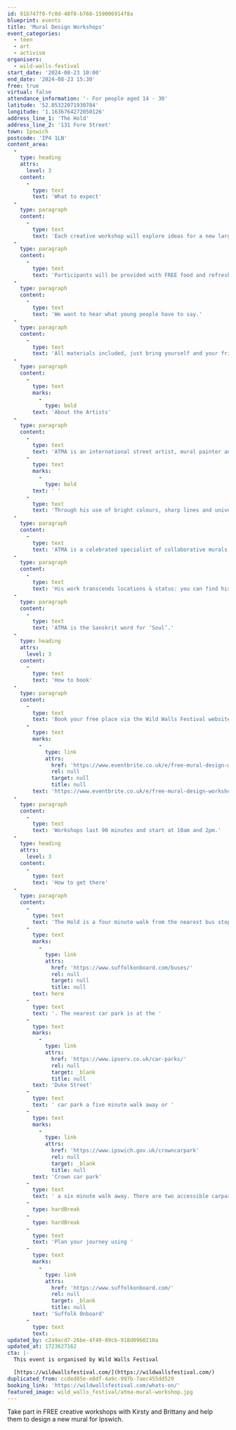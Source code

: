 ```yaml
---
id: 81b747f0-fc0d-48f8-b768-159006914f8a
blueprint: events
title: 'Mural Design Workshops'
event_categories:
  - teen
  - art
  - activism
organisers:
  - wild-walls-festival
start_date: '2024-08-23 10:00'
end_date: '2024-08-23 15:30'
free: true
virtual: false
attendance_information: '- For people aged 14 - 30'
latitude: '52.05322071930784'
longitude: '1.1636764272050126'
address_line_1: 'The Hold'
address_line_2: '131 Fore Street'
town: Ipswich
postcode: 'IP4 1LN'
content_area:
  -
    type: heading
    attrs:
      level: 3
    content:
      -
        type: text
        text: 'What to expect'
  -
    type: paragraph
    content:
      -
        type: text
        text: 'Each creative workshop will explore ideas for a new large mural in Ipswich. Participants will be given the opportunity to get creative and have fun exploring street art with guidance and support. (NO experience necessary)'
  -
    type: paragraph
    content:
      -
        type: text
        text: 'Participants will be provided with FREE food and refreshments at each workshop.'
  -
    type: paragraph
    content:
      -
        type: text
        text: 'We want to hear what young people have to say.'
  -
    type: paragraph
    content:
      -
        type: text
        text: 'All materials included, just bring yourself and your friends.'
  -
    type: paragraph
    content:
      -
        type: text
        marks:
          -
            type: bold
        text: 'About the Artists'
  -
    type: paragraph
    content:
      -
        type: text
        text: 'ATMA is an international street artist, mural painter and designer driven by upliftism.'
      -
        type: text
        marks:
          -
            type: bold
        text: ' '
      -
        type: text
        text: 'Through his use of bright colours, sharp lines and universal language, he tells positive stories in large scale.'
  -
    type: paragraph
    content:
      -
        type: text
        text: 'ATMA is a celebrated specialist of collaborative murals, inviting participants to contribute to the design & painting of the pieces. To engage, impact and transform.'
  -
    type: paragraph
    content:
      -
        type: text
        text: 'His work transcends locations & status: you can find his signature in (and on) council estates, private homes, motorways, high streets, hidden corners, capitals, cities, villages, restaurants, corporate offices, community centres, schools, art galleries & museums, across 10 countries.'
  -
    type: paragraph
    content:
      -
        type: text
        text: 'ATMA is the Sanskrit word for ‘Soul’.'
  -
    type: heading
    attrs:
      level: 3
    content:
      -
        type: text
        text: 'How to book'
  -
    type: paragraph
    content:
      -
        type: text
        text: 'Book your free place via the Wild Walls Festival website - '
      -
        type: text
        marks:
          -
            type: link
            attrs:
              href: 'https://www.eventbrite.co.uk/e/free-mural-design-workshop-with-atma-tickets-967869191807'
              rel: null
              target: null
              title: null
        text: 'https://www.eventbrite.co.uk/e/free-mural-design-workshop-with-atma-tickets-967869191807'
  -
    type: paragraph
    content:
      -
        type: text
        text: 'Workshops last 90 minutes and start at 10am and 2pm.'
  -
    type: heading
    attrs:
      level: 3
    content:
      -
        type: text
        text: 'How to get there'
  -
    type: paragraph
    content:
      -
        type: text
        text: 'The Hold is a four minute walk from the nearest bus stop - see the latest bus timetables '
      -
        type: text
        marks:
          -
            type: link
            attrs:
              href: 'https://www.suffolkonboard.com/buses/'
              rel: null
              target: null
              title: null
        text: here
      -
        type: text
        text: '. The nearest car park is at the '
      -
        type: text
        marks:
          -
            type: link
            attrs:
              href: 'https://www.ipserv.co.uk/car-parks/'
              rel: null
              target: _blank
              title: null
        text: 'Duke Street'
      -
        type: text
        text: ' car park a five minute walk away or '
      -
        type: text
        marks:
          -
            type: link
            attrs:
              href: 'https://www.ipswich.gov.uk/crowncarpark'
              rel: null
              target: _blank
              title: null
        text: 'Crown car park'
      -
        type: text
        text: ' a six minute walk away. There are two accessible carpark spaces for blue badge holders in The Hold car park.'
      -
        type: hardBreak
      -
        type: hardBreak
      -
        type: text
        text: 'Plan your journey using '
      -
        type: text
        marks:
          -
            type: link
            attrs:
              href: 'https://www.suffolkonboard.com/'
              rel: null
              target: _blank
              title: null
        text: 'Suffolk Onboard'
      -
        type: text
        text: .
updated_by: c2a9acd7-26be-4f49-89cb-918d0960210a
updated_at: 1723627162
cta: |-
  This event is organised by Wild Walls Festival

  [https://wildwallsfestival.com/](https://wildwallsfestival.com/)
duplicated_from: ccded85e-e8df-4a9c-997b-7aec455dd529
booking_link: 'https://wildwallsfestival.com/whats-on/'
featured_image: wild_walls_festival/atma-mural-workshop.jpg
---
```

Take part in FREE creative workshops with Kirsty and Brittany and help them to design a new mural for Ipswich.
